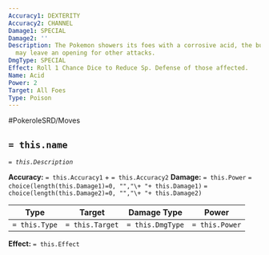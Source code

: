 ```yaml
---
Accuracy1: DEXTERITY
Accuracy2: CHANNEL
Damage1: SPECIAL
Damage2: ''
Description: The Pokemon showers its foes with a corrosive acid, the burning sensation
  may leave an opening for other attacks.
DmgType: SPECIAL
Effect: Roll 1 Chance Dice to Reduce Sp. Defense of those affected.
Name: Acid
Power: 2
Target: All Foes
Type: Poison
---
```


#PokeroleSRD/Moves

## `= this.name` 
*`= this.Description`*

**Accuracy:** `= this.Accuracy1` + `= this.Accuracy2`
**Damage:** `= this.Power` `= choice(length(this.Damage1)=0, "","\+ "+ this.Damage1)` `= choice(length(this.Damage2)=0, "","\+ "+ this.Damage2)`

| Type          | Target          | Damage Type          | Power          |
| ------------- | --------------- | ---------------- | -------------- |
| `= this.Type` | `= this.Target` | `= this.DmgType` | `= this.Power` | 

**Effect:** `= this.Effect`